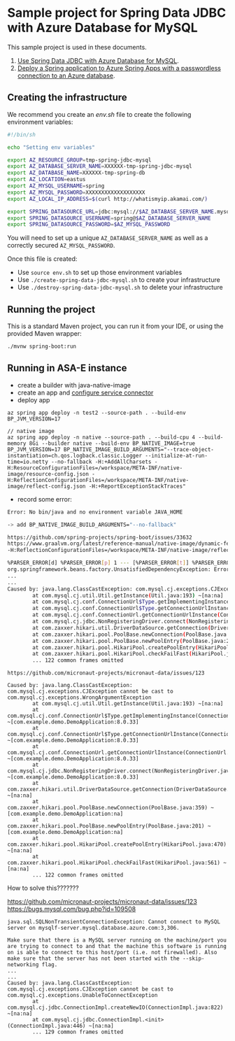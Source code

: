 # Sample project for Spring Data JDBC with Azure Database for MySQL

This sample project is used in these documents.

1. [Use Spring Data JDBC with Azure Database for MySQL](https://docs.microsoft.com/azure/developer/java/spring-framework/configure-spring-data-jdbc-with-azure-mysql/?WT.mc_id=github-microsoftsamples-judubois).
2. [Deploy a Spring application to Azure Spring Apps with a passwordless connection to an Azure database](https://learn.microsoft.com/azure/developer/java/spring-framework/deploy-passwordless-spring-database-app?toc=%2Fazure%2Fspring-apps%2Ftoc.json&bc=%2Fazure%2Fspring-apps%2Fbreadcrumb%2Ftoc.json&tabs=mysql).

## Creating the infrastructure

We recommend you create an *env.sh* file to create the following environment variables:

```bash
#!/bin/sh

echo "Setting env variables"

export AZ_RESOURCE_GROUP=tmp-spring-jdbc-mysql
export AZ_DATABASE_SERVER_NAME=XXXXXX-tmp-spring-jdbc-mysql
export AZ_DATABASE_NAME=XXXXXX-tmp-spring-db
export AZ_LOCATION=eastus
export AZ_MYSQL_USERNAME=spring
export AZ_MYSQL_PASSWORD=XXXXXXXXXXXXXXXXXXX
export AZ_LOCAL_IP_ADDRESS=$(curl http://whatismyip.akamai.com/)

export SPRING_DATASOURCE_URL=jdbc:mysql://$AZ_DATABASE_SERVER_NAME.mysql.database.azure.com:3306/$AZ_DATABASE_NAME?serverTimezone=UTC
export SPRING_DATASOURCE_USERNAME=spring@$AZ_DATABASE_SERVER_NAME
export SPRING_DATASOURCE_PASSWORD=$AZ_MYSQL_PASSWORD
```

You will need to set up a unique `AZ_DATABASE_SERVER_NAME` as well as a correctly secured `AZ_MYSQL_PASSWORD`.

Once this file is created:

- Use `source env.sh` to set up those environment variables
- Use `./create-spring-data-jdbc-mysql.sh` to create your infrastructure
- Use `./destroy-spring-data-jdbc-mysql.sh` to delete your infrastructure

## Running the project

This is a standard Maven project, you can run it from your IDE, or using the provided Maven wrapper:

```bash
./mvnw spring-boot:run
```


## Running in ASA-E instance

- create a builder with java-native-image
- create an app and [configure service connector](https://learn.microsoft.com/en-us/azure/service-connector/tutorial-java-spring-mysql#create-an-azure-database-for-mysql-flexible-server)
- deploy app

```azure
az spring app deploy -n test2 --source-path . --build-env BP_JVM_VERSION=17

// native image
az spring app deploy -n native --source-path . --build-cpu 4 --build-memory 8Gi --builder native --build-env BP_NATIVE_IMAGE=true BP_JVM_VERSION=17 BP_NATIVE_IMAGE_BUILD_ARGUMENTS="--trace-object-instantiation=ch.qos.logback.classic.Logger --initialize-at-run-time=io.netty --no-fallback -H:+AddAllCharsets -H:ResourceConfigurationFiles=/workspace/META-INF/native-image/resource-config.json -H:ReflectionConfigurationFiles=/workspace/META-INF/native-image/reflect-config.json -H:+ReportExceptionStackTraces"
```

- record some error:

```bash
Error: No bin/java and no environment variable JAVA_HOME

-> add BP_NATIVE_IMAGE_BUILD_ARGUMENTS="--no-fallback"
```

```bash
https://github.com/spring-projects/spring-boot/issues/33632
https://www.graalvm.org/latest/reference-manual/native-image/dynamic-features/Resources/
-H:ReflectionConfigurationFiles=/workspace/META-INF/native-image/reflect-config.json

%PARSER_ERROR[d] %PARSER_ERROR[p] 1 --- [%PARSER_ERROR[t]] %PARSER_ERROR[logger] : %PARSER_ERROR[m]%PARSER_ERROR[n]%PARSER_ERROR[d] %PARSER_ERROR[p] 1 --- [%PARSER_ERROR[t]] %PARSER_ERROR[logger] : %PARSER_ERROR[m]%PARSER_ERROR[n]%PARSER_ERROR[d] %PARSER_ERROR[p] 1 --- [%PARSER_ERROR[t]] %PARSER_ERROR[logger] : %PARSER_ERROR[m]%PARSER_ERROR[n]
org.springframework.beans.factory.UnsatisfiedDependencyException: Error creating bean with name 'todoController': Unsatisfied dependency expressed through constructor parameter 0: Error creating bean with name 'todoRepository': Unsatisfied dependency expressed through method 'setMappingContext' parameter 0: Error creating bean with name 'jdbcMappingContext': Unsatisfied dependency expressed through method 'jdbcMappingContext' parameter 1: Error creating bean with name 'jdbcDialect': Instantiation of supplied bean failed
...
...
Caused by: java.lang.ClassCastException: com.mysql.cj.exceptions.CJException cannot be cast to com.mysql.cj.exceptions.WrongArgumentException
        at com.mysql.cj.util.Util.getInstance(Util.java:193) ~[na:na]
        at com.mysql.cj.conf.ConnectionUrl$Type.getImplementingInstance(ConnectionUrl.java:241) ~[com.example.demo.DemoApplication:8.0.33]
        at com.mysql.cj.conf.ConnectionUrl$Type.getConnectionUrlInstance(ConnectionUrl.java:211) ~[com.example.demo.DemoApplication:8.0.33]
        at com.mysql.cj.conf.ConnectionUrl.getConnectionUrlInstance(ConnectionUrl.java:280) ~[com.example.demo.DemoApplication:8.0.33]
        at com.mysql.cj.jdbc.NonRegisteringDriver.connect(NonRegisteringDriver.java:185) ~[com.example.demo.DemoApplication:8.0.33]
        at com.zaxxer.hikari.util.DriverDataSource.getConnection(DriverDataSource.java:138) ~[na:na]
        at com.zaxxer.hikari.pool.PoolBase.newConnection(PoolBase.java:359) ~[com.example.demo.DemoApplication:na]
        at com.zaxxer.hikari.pool.PoolBase.newPoolEntry(PoolBase.java:201) ~[com.example.demo.DemoApplication:na]
        at com.zaxxer.hikari.pool.HikariPool.createPoolEntry(HikariPool.java:470) ~[na:na]
        at com.zaxxer.hikari.pool.HikariPool.checkFailFast(HikariPool.java:561) ~[na:na]
        ... 122 common frames omitted
```

```shell
https://github.com/micronaut-projects/micronaut-data/issues/123

Caused by: java.lang.ClassCastException: com.mysql.cj.exceptions.CJException cannot be cast to com.mysql.cj.exceptions.WrongArgumentException
        at com.mysql.cj.util.Util.getInstance(Util.java:193) ~[na:na]
        at com.mysql.cj.conf.ConnectionUrl$Type.getImplementingInstance(ConnectionUrl.java:241) ~[com.example.demo.DemoApplication:8.0.33]
        at com.mysql.cj.conf.ConnectionUrl$Type.getConnectionUrlInstance(ConnectionUrl.java:211) ~[com.example.demo.DemoApplication:8.0.33]
        at com.mysql.cj.conf.ConnectionUrl.getConnectionUrlInstance(ConnectionUrl.java:280) ~[com.example.demo.DemoApplication:8.0.33]
        at com.mysql.cj.jdbc.NonRegisteringDriver.connect(NonRegisteringDriver.java:185) ~[com.example.demo.DemoApplication:8.0.33]
        at com.zaxxer.hikari.util.DriverDataSource.getConnection(DriverDataSource.java:138) ~[na:na]
        at com.zaxxer.hikari.pool.PoolBase.newConnection(PoolBase.java:359) ~[com.example.demo.DemoApplication:na]
        at com.zaxxer.hikari.pool.PoolBase.newPoolEntry(PoolBase.java:201) ~[com.example.demo.DemoApplication:na]
        at com.zaxxer.hikari.pool.HikariPool.createPoolEntry(HikariPool.java:470) ~[na:na]
        at com.zaxxer.hikari.pool.HikariPool.checkFailFast(HikariPool.java:561) ~[na:na]
        ... 122 common frames omitted
```

How to solve this???????

https://github.com/micronaut-projects/micronaut-data/issues/123
https://bugs.mysql.com/bug.php?id=109508


```shell
java.sql.SQLNonTransientConnectionException: Cannot connect to MySQL server on mysqlf-server.mysql.database.azure.com:3,306.

Make sure that there is a MySQL server running on the machine/port you are trying to connect to and that the machine this software is running on is able to connect to this host/port (i.e. not firewalled). Also make sure that the server has not been started with the --skip-networking flag.
...
...
Caused by: java.lang.ClassCastException: com.mysql.cj.exceptions.CJException cannot be cast to com.mysql.cj.exceptions.UnableToConnectException
        at com.mysql.cj.jdbc.ConnectionImpl.createNewIO(ConnectionImpl.java:822) ~[na:na]
        at com.mysql.cj.jdbc.ConnectionImpl.<init>(ConnectionImpl.java:446) ~[na:na]
        ... 129 common frames omitted
```